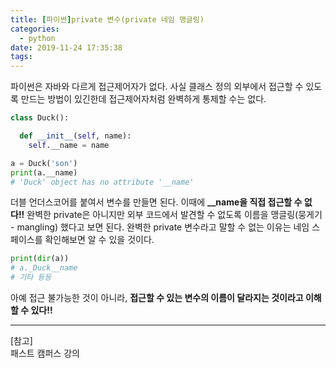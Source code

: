 ```yaml
---
title: [파이썬]private 변수(private 네임 맹글링)
categories:
  - python
date: 2019-11-24 17:35:38
tags:
---
```


파이썬은 자바와 다르게 접근제어자가 없다. 사실 클래스 정의 외부에서 접근할 수 있도록 만드는 방법이 있긴한데 접근제어자처럼 완벽하게 통제할 수는 없다.

```python
class Duck():

  def __init__(self, name):
    self.__name = name

a = Duck('son')
print(a.__name)
# 'Duck' object has no attribute '__name'
```

더블 언더스코어를 붙여서 변수를 만들면 된다. 이때에 **\_\_name을 직접 접근할 수 없다!!** 완벽한 private은 아니지만 외부 코드에서 발견할 수 없도록 이름을 맹글링(뭉게기 - mangling) 했다고 보면 된다. 완벽한 private 변수라고 말할 수 없는 이유는 네임 스페이스를 확인해보면 알 수 있을 것이다.

```python
print(dir(a))
# a._Duck__name
# 기타 등등
```

아예 접근 불가능한 것이 아니라, **접근할 수 있는 변수의 이름이 달라지는 것이라고 이해할 수 있다!!**

---

[참고]  
패스트 캠퍼스 강의
